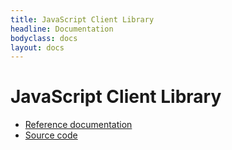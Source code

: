 ```yaml
---
title: JavaScript Client Library
headline: Documentation
bodyclass: docs
layout: docs
---
```

# JavaScript Client Library

 * [Reference documentation](https://spine.io/web/reference/client-js/index.html)
 * [Source code](https://github.com/SpineEventEngine/web/tree/master/client-js)

